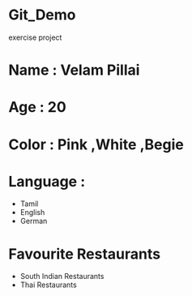 # Git_Demo
exercise project

# Name :  Velam Pillai
# Age :  20
# Color : Pink ,White ,Begie
# Language :
+ Tamil
+ English
+ German
# Favourite Restaurants
+ South Indian Restaurants
+ Thai Restaurants
